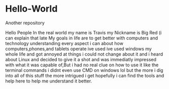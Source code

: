 # Hello-World
Another repository

Hello People
In the real world my name is Travis
my Nickname is Big Red (i can explain that late
My goals in life are to get better with computers and technology understanding every aspect i can about how computers,phones,and tablets operate ive used ive used 
windows my whole life and got annoyed at things i could not change about it and i heard about Linux and decided to give it a shot and was immediatly impressed with what it was capable of,But i had no real clue on how to use it like the terminal commands i didnt even use CMD on windows lol but the more i dig into all of this stuff the more intrigued i get hopefully i can find the tools and help here to help me understand it better.

